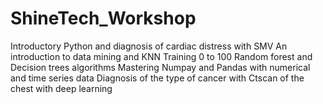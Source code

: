 # ShineTech_Workshop
Introductory Python and diagnosis of cardiac distress with SMV
An introduction to data mining and KNN
Training 0 to 100 Random forest and Decision trees algorithms
Mastering Numpay and Pandas with numerical and time series data
Diagnosis of the type of cancer with Ctscan of the chest with deep learning
